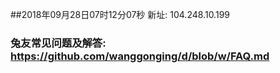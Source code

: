 ##2018年09月28日07时12分07秒 新址: 104.248.10.199
### 兔友常见问题及解答: https://github.com/wanggonging/d/blob/w/FAQ.md
